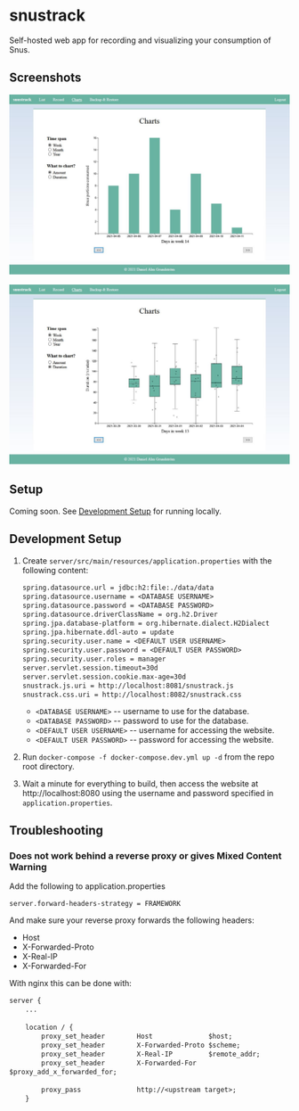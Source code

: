 # snustrack

Self-hosted web app for recording and visualizing your consumption of Snus.

## Screenshots

![Screenshot of amount chart](./screenshots/screenshot-1.JPG)

![Screenshot of duration chart](./screenshots/screenshot-2.JPG)

## Setup

Coming soon. See [Development Setup](#development-setup) for running locally.

## Development Setup

1. Create `server/src/main/resources/application.properties` with the following content:

   ```
   spring.datasource.url = jdbc:h2:file:./data/data
   spring.datasource.username = <DATABASE USERNAME>
   spring.datasource.password = <DATABASE PASSWORD>
   spring.datasource.driverClassName = org.h2.Driver
   spring.jpa.database-platform = org.hibernate.dialect.H2Dialect
   spring.jpa.hibernate.ddl-auto = update
   spring.security.user.name = <DEFAULT USER USERNAME>
   spring.security.user.password = <DEFAULT USER PASSWORD>
   spring.security.user.roles = manager
   server.servlet.session.timeout=30d
   server.servlet.session.cookie.max-age=30d
   snustrack.js.uri = http://localhost:8081/snustrack.js
   snustrack.css.uri = http://localhost:8082/snustrack.css
   ```

   - `<DATABASE USERNAME>` -- username to use for the database.
   - `<DATABASE PASSWORD>` -- password to use for the database.
   - `<DEFAULT USER USERNAME>` -- username for accessing the website.
   - `<DEFAULT USER PASSWORD>` -- password for accessing the website.

2. Run `docker-compose -f docker-compose.dev.yml up -d` from the repo root directory.
3. Wait a minute for everything to build, then access the website at http://localhost:8080 using the username and password specified in `application.properties`.

## Troubleshooting

### Does not work behind a reverse proxy or gives Mixed Content Warning

Add the following to application.properties

```
server.forward-headers-strategy = FRAMEWORK
```

And make sure your reverse proxy forwards the following headers:

- Host
- X-Forwarded-Proto
- X-Real-IP
- X-Forwarded-For

With nginx this can be done with:

```
server {
    ...

    location / {
        proxy_set_header        Host              $host;
        proxy_set_header        X-Forwarded-Proto $scheme;
        proxy_set_header        X-Real-IP         $remote_addr;
        proxy_set_header        X-Forwarded-For   $proxy_add_x_forwarded_for;

        proxy_pass              http://<upstream target>;
    }
```
